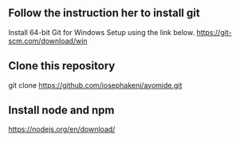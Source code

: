 ## Follow the instruction her to install git 
Install 64-bit Git for Windows Setup using the link below. 
https://git-scm.com/download/win

## Clone this repository
git clone https://github.com/josephakeni/ayomide.git

## Install node and npm
https://nodejs.org/en/download/
